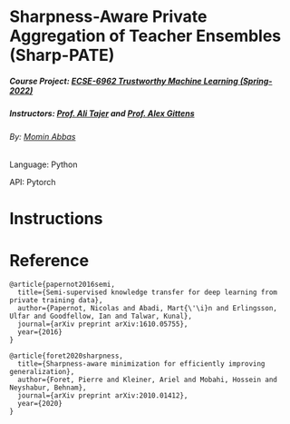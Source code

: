# Sharpness-Aware Private Aggregation of Teacher Ensembles (Sharp-PATE)
##### Course Project: [ECSE-6962 Trustworthy Machine Learning (Spring-2022)](https://piazza.com/class/ky4olbgarmr2du)
##### Instructors: [Prof. Ali Tajer](https://www.isg-rpi.com/) and [Prof. Alex Gittens](https://www.cs.rpi.edu/~gittea/)
###### By: [Momin Abbas](https://mominabbas.github.io/)



Language: Python

API: Pytorch

# Instructions


# Reference
```
@article{papernot2016semi,
  title={Semi-supervised knowledge transfer for deep learning from private training data},
  author={Papernot, Nicolas and Abadi, Mart{\'\i}n and Erlingsson, Ulfar and Goodfellow, Ian and Talwar, Kunal},
  journal={arXiv preprint arXiv:1610.05755},
  year={2016}
}

@article{foret2020sharpness,
  title={Sharpness-aware minimization for efficiently improving generalization},
  author={Foret, Pierre and Kleiner, Ariel and Mobahi, Hossein and Neyshabur, Behnam},
  journal={arXiv preprint arXiv:2010.01412},
  year={2020}
}

```

